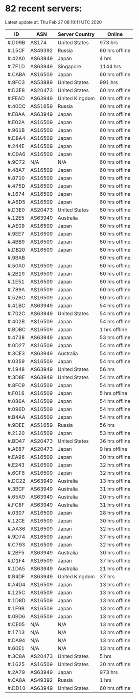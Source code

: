 # 82 recent servers:

Latest update at: Thu Feb 27 08:10:11 UTC 2020

| ID | ASN | Server Country | Online |
| -- | --- | -------------- | ------ |
| #.D09B | AS174 | United States | 973 hrs |
| #.15CF | AS49392 | Russia | 60 hrs offline |
| #.42A0 | AS63949 | Japan | 4 hrs |
| #.7F1D | AS63949 | Singapore | 1144 hrs |
| #.CABA | AS16509 | Japan | 60 hrs offline |
| #.9FC3 | AS53889 | United States | 991 hrs |
| #.D3E8 | AS20473 | United States | 60 hrs offline |
| #.FEAD | AS63949 | United Kingdom | 60 hrs offline |
| #.40CC | AS51659 | Russia | 60 hrs offline |
| #.E8AA | AS63949 | Japan | 60 hrs offline |
| #.E02A | AS16509 | Japan | 60 hrs offline |
| #.961B | AS16509 | Japan | 60 hrs offline |
| #.D8A4 | AS16509 | Japan | 60 hrs offline |
| #.244E | AS16509 | Japan | 60 hrs offline |
| #.C0A6 | AS16509 | Japan | 60 hrs offline |
| #.9C72 | N/A | N/A | 60 hrs offline |
| #.48A7 | AS16509 | Japan | 60 hrs offline |
| #.8710 | AS16509 | Japan | 60 hrs offline |
| #.475D | AS16509 | Japan | 60 hrs offline |
| #.1674 | AS16509 | Japan | 60 hrs offline |
| #.A6D5 | AS16509 | Japan | 60 hrs offline |
| #.D3E0 | AS20473 | United States | 60 hrs offline |
| #.12E5 | AS63949 | Australia | 60 hrs offline |
| #.AE09 | AS16509 | Japan | 60 hrs offline |
| #.9EE7 | AS16509 | Japan | 60 hrs offline |
| #.4BB9 | AS16509 | Japan | 60 hrs offline |
| #.DB20 | AS16509 | Japan | 60 hrs offline |
| #.9BAB |  |  | 60 hrs offline |
| #.50A0 | AS16509 | Japan | 60 hrs offline |
| #.2B19 | AS16509 | Japan | 60 hrs offline |
| #.1E51 | AS16509 | Japan | 60 hrs offline |
| #.789A | AS16509 | Japan | 60 hrs offline |
| #.526C | AS16509 | Japan | 60 hrs offline |
| #.41BC | AS63949 | Japan | 54 hrs offline |
| #.702C | AS63949 | United States | 54 hrs offline |
| #.402B | AS16509 | Japan | 54 hrs offline |
| #.BDBC | AS16509 | Japan | 1 hrs offline |
| #.4738 | AS63949 | Japan | 53 hrs offline |
| #.0D27 | AS16509 | Japan | 54 hrs offline |
| #.3CE3 | AS63949 | Australia | 54 hrs offline |
| #.0359 | AS16509 | Japan | 54 hrs offline |
| #.1948 | AS63949 | United States | 56 hrs |
| #.3D8E | AS63949 | United States | 54 hrs offline |
| #.8FC9 | AS16509 | Japan | 54 hrs offline |
| #.F016 | AS16509 | Japan | 5 hrs offline |
| #.086A | AS16509 | Japan | 54 hrs offline |
| #.096D | AS16509 | Japan | 54 hrs offline |
| #.B4AA | AS16509 | Japan | 54 hrs offline |
| #.9DEE | AS51659 | Russia | 56 hrs |
| #.2120 | AS16509 | Japan | 53 hrs offline |
| #.BD47 | AS20473 | United States | 36 hrs offline |
| #.AE87 | AS20473 | Japan | 9 hrs offline |
| #.EA96 | AS16509 | Japan | 30 hrs offline |
| #.E243 | AS16509 | Japan | 32 hrs offline |
| #.6CF8 | AS16509 | Japan | 32 hrs offline |
| #.DC22 | AS63949 | Australia | 13 hrs offline |
| #.3BCF | AS63949 | Australia | 31 hrs offline |
| #.65A9 | AS63949 | Australia | 20 hrs offline |
| #.FC8F | AS63949 | Australia | 31 hrs offline |
| #.0307 | AS16509 | Japan | 28 hrs offline |
| #.12CE | AS16509 | Japan | 30 hrs offline |
| #.AA36 | AS16509 | Japan | 32 hrs offline |
| #.9D74 | AS16509 | Japan | 37 hrs offline |
| #.C793 | AS16509 | Japan | 32 hrs offline |
| #.2BF5 | AS63949 | Australia | 30 hrs offline |
| #.D1F4 | AS16509 | Japan | 37 hrs offline |
| #.1DA5 | AS63949 | Australia | 21 hrs offline |
| #.B4DF | AS63949 | United Kingdom | 37 hrs |
| #.A4D4 | AS16509 | Japan | 13 hrs offline |
| #.125C | AS16509 | Japan | 13 hrs offline |
| #.1D8D | AS16509 | Japan | 13 hrs offline |
| #.1F9B | AS16509 | Japan | 13 hrs offline |
| #.0BD6 | AS16509 | Japan | 13 hrs offline |
| #.CE05 | N/A | N/A | 13 hrs offline |
| #.1713 | N/A | N/A | 13 hrs offline |
| #.DA94 | N/A | N/A | 13 hrs offline |
| #.60E1 | N/A | N/A | 13 hrs offline |
| #.3C8A | AS20473 | United States | 5 hrs |
| #.1625 | AS16509 | United States | 30 hrs offline |
| #.2A79 | AS63949 | Japan | 973 hrs |
| #.CA8A | AS49392 | Russia | 1 hrs |
| #.DD10 | AS63949 | United States | 60 hrs offline |

